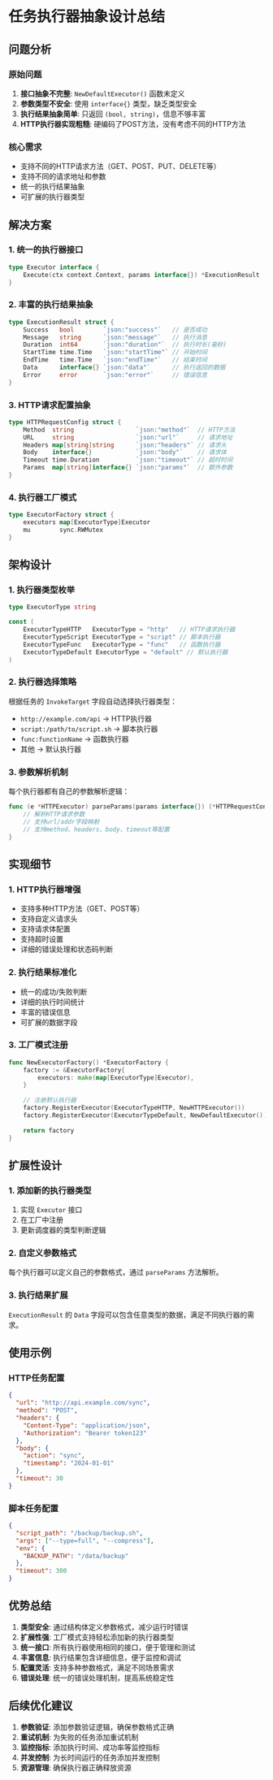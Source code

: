 # 任务执行器抽象设计总结

## 问题分析

### 原始问题
1. **接口抽象不完整**: `NewDefaultExecutor()` 函数未定义
2. **参数类型不安全**: 使用 `interface{}` 类型，缺乏类型安全
3. **执行结果抽象简单**: 只返回 `(bool, string)`，信息不够丰富
4. **HTTP执行器实现粗糙**: 硬编码了POST方法，没有考虑不同的HTTP方法

### 核心需求
- 支持不同的HTTP请求方法（GET、POST、PUT、DELETE等）
- 支持不同的请求地址和参数
- 统一的执行结果抽象
- 可扩展的执行器类型

## 解决方案

### 1. 统一的执行器接口

```go
type Executor interface {
    Execute(ctx context.Context, params interface{}) *ExecutionResult
}
```

### 2. 丰富的执行结果抽象

```go
type ExecutionResult struct {
    Success   bool        `json:"success"`   // 是否成功
    Message   string      `json:"message"`   // 执行消息
    Duration  int64       `json:"duration"`  // 执行时长(毫秒)
    StartTime time.Time   `json:"startTime"` // 开始时间
    EndTime   time.Time   `json:"endTime"`   // 结束时间
    Data      interface{} `json:"data"`      // 执行返回的数据
    Error     error       `json:"error"`     // 错误信息
}
```

### 3. HTTP请求配置抽象

```go
type HTTPRequestConfig struct {
    Method  string                 `json:"method"`  // HTTP方法
    URL     string                 `json:"url"`     // 请求地址
    Headers map[string]string      `json:"headers"` // 请求头
    Body    interface{}            `json:"body"`    // 请求体
    Timeout time.Duration          `json:"timeout"` // 超时时间
    Params  map[string]interface{} `json:"params"`  // 额外参数
}
```

### 4. 执行器工厂模式

```go
type ExecutorFactory struct {
    executors map[ExecutorType]Executor
    mu        sync.RWMutex
}
```

## 架构设计

### 1. 执行器类型枚举

```go
type ExecutorType string

const (
    ExecutorTypeHTTP   ExecutorType = "http"   // HTTP请求执行器
    ExecutorTypeScript ExecutorType = "script" // 脚本执行器
    ExecutorTypeFunc   ExecutorType = "func"   // 函数执行器
    ExecutorTypeDefault ExecutorType = "default" // 默认执行器
)
```

### 2. 执行器选择策略

根据任务的 `InvokeTarget` 字段自动选择执行器类型：

- `http://example.com/api` → HTTP执行器
- `script:/path/to/script.sh` → 脚本执行器
- `func:functionName` → 函数执行器
- 其他 → 默认执行器

### 3. 参数解析机制

每个执行器都有自己的参数解析逻辑：

```go
func (e *HTTPExecutor) parseParams(params interface{}) (*HTTPRequestConfig, bool) {
    // 解析HTTP请求参数
    // 支持url/addr字段映射
    // 支持method、headers、body、timeout等配置
}
```

## 实现细节

### 1. HTTP执行器增强

- 支持多种HTTP方法（GET、POST等）
- 支持自定义请求头
- 支持请求体配置
- 支持超时设置
- 详细的错误处理和状态码判断

### 2. 执行结果标准化

- 统一的成功/失败判断
- 详细的执行时间统计
- 丰富的错误信息
- 可扩展的数据字段

### 3. 工厂模式注册

```go
func NewExecutorFactory() *ExecutorFactory {
    factory := &ExecutorFactory{
        executors: make(map[ExecutorType]Executor),
    }
    
    // 注册默认执行器
    factory.RegisterExecutor(ExecutorTypeHTTP, NewHTTPExecutor())
    factory.RegisterExecutor(ExecutorTypeDefault, NewDefaultExecutor())
    
    return factory
}
```

## 扩展性设计

### 1. 添加新的执行器类型

1. 实现 `Executor` 接口
2. 在工厂中注册
3. 更新调度器的类型判断逻辑

### 2. 自定义参数格式

每个执行器可以定义自己的参数格式，通过 `parseParams` 方法解析。

### 3. 执行结果扩展

`ExecutionResult` 的 `Data` 字段可以包含任意类型的数据，满足不同执行器的需求。

## 使用示例

### HTTP任务配置

```json
{
  "url": "http://api.example.com/sync",
  "method": "POST",
  "headers": {
    "Content-Type": "application/json",
    "Authorization": "Bearer token123"
  },
  "body": {
    "action": "sync",
    "timestamp": "2024-01-01"
  },
  "timeout": 30
}
```

### 脚本任务配置

```json
{
  "script_path": "/backup/backup.sh",
  "args": ["--type=full", "--compress"],
  "env": {
    "BACKUP_PATH": "/data/backup"
  },
  "timeout": 300
}
```

## 优势总结

1. **类型安全**: 通过结构体定义参数格式，减少运行时错误
2. **扩展性强**: 工厂模式支持轻松添加新的执行器类型
3. **统一接口**: 所有执行器使用相同的接口，便于管理和测试
4. **丰富信息**: 执行结果包含详细信息，便于监控和调试
5. **配置灵活**: 支持多种参数格式，满足不同场景需求
6. **错误处理**: 统一的错误处理机制，提高系统稳定性

## 后续优化建议

1. **参数验证**: 添加参数验证逻辑，确保参数格式正确
2. **重试机制**: 为失败的任务添加重试机制
3. **监控指标**: 添加执行时间、成功率等监控指标
4. **并发控制**: 为长时间运行的任务添加并发控制
5. **资源管理**: 确保执行器正确释放资源 